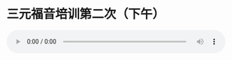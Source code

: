 # 三元福音培训第二次（下午）

<audio style="width: 100%;" preload="false" controls controlslist="nodownload"><source src="http://file.simai.life/audio/mp3/old/12203.mp3" type="audio/mpeg">Your browser does not support the audio element.</audio>



